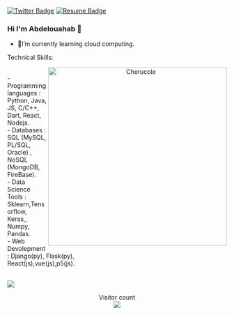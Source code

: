 [![Twitter Badge](https://img.shields.io/badge/Twitter-Profile-informational?style=flat&logo=twitter&logoColor=white&color=1CA2F1)](https://twitter.com/Abdobella448)
[![Resume Badge](https://img.shields.io/badge/CV-Resume-informational?style=flat&logo=book&logoColor=white&color=important)](https://github.com/bellaabdelouahab/bellaabdelouahab/blob/main/CV01.jpg)
### Hi I'm Abdelouahab :wave:



- 🔭I’m currently learning cloud computing.


<!--
**bellaabdelouahab/bellaabdelouahab** is a ✨ _special_ ✨ repository because its `README.md` (this file) appears on your GitHub profile.

Here are some ideas to get you started:

- 🔭 I’m currently working on ...
- 🌱 I’m currently learning ...
- 👯 I’m looking to collaborate on ...
- 🤔 I’m looking for help with ...
- 💬 Ask me about ...
- 📫 How to reach me: ...
- ⚡ Fun fact: ...
-->
 Technical Skills: 
<p align="center">
<a href="https://github.com/cherucole">
<img align="right" width="410"  src="https://github-readme-stats.vercel.app/api?username=bellaabdelouahab&show_icons=true&theme=gotham&include_all_commits=true&count_private=true" alt="Cherucole" />
</a>
</p>
<p style="width:60%">
  <br>
  - Programming languages : Python, Java, JS, C/C++, Dart, React, Nodejs.<br>
  - Databases : SQL (MySQL, PL/SQL, Oracle) , NoSQL (MongoDB, FireBase).<br>
  - Data Science Tools : Sklearn,Tensorflow, Keras,, Numpy, Pandas.<br>
  - Web Devolepment: Django(py), Flask(py), React(js),vue(js),p5(js).<br>
</p>
<br>

<img src="https://github-readme-activity-graph.cyclic.app/graph?username=bellaabdelouahab&theme=material&hide_border=true&area=true" />
<p align="center"> 
  Visitor count<br>
  <img src="https://profile-counter.glitch.me/bellaabdelouahab/count.svg" />
</p>
